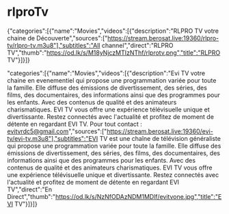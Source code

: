 # rlproTv
{"categories":[{"name":"Movies","videos":[{"description":"RLPRO TV votre chaine de Découverte","sources":["https://stream.berosat.live:19360/rlpro-tv/rlpro-tv.m3u8"],"subtitles":"All channel","direct":"RLPRO TV","thumb":"https://od.lk/s/M18yNjczMTIzNThf/rlprotv.png","title":"RLPRO TV"}]}]}


"categories":[{"name":"Movies","videos":[{"description":"Evi TV votre chaine en evenementiel qui propose une programmation variée pour toute la famille. Elle diffuse des émissions de divertissement, des séries, des films, des documentaires, des informations ainsi que des programmes pour les enfants. Avec des contenus de qualité et des animateurs charismatiques. EVI TV vous offre une expérience télévisuelle unique et divertissante. Restez connectés avec l'actualité et profitez de moment de détente en regardant EVI TV. Pour tout contact : evitvrdc5@gmail.com","sources":["https://stream.berosat.live:19360/evi-tv/evi-tv.m3u8"],"subtitles":"EVI TV est une chaîne de télévision généraliste qui propose une programmation variée pour toute la famille. Elle diffuse des émissions de divertissement, des séries, des films, des documentaires, des informations ainsi que des programmes pour les enfants. Avec des contenus de qualité et des animateurs charismatiques. EVI TV vous offre une expérience télévisuelle unique et divertissante. Restez connectés avec l'actualité et profitez de moment de détente en regardant EVI TV","direct":"En Direct","thumb":"https://od.lk/s/NzNfODAzNDM1MDlf/evitvone.jpg","title":"EVI TV"}]}]}

